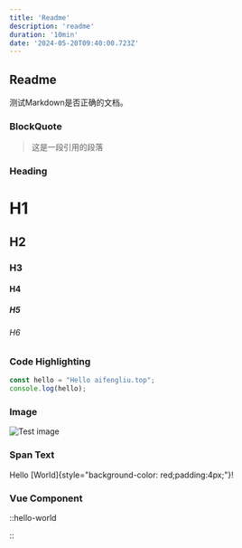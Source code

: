 ```yaml
---
title: 'Readme'
description: 'readme'
duration: '10min'
date: '2024-05-20T09:40:00.723Z'
---
```


## Readme
测试Markdown是否正确的文档。

### BlockQuote
> 这是一段引用的段落

### Heading
# H1
## H2
### H3
#### H4
##### H5
###### H6

### Code Highlighting
```js
const hello = "Hello aifengliu.top";
console.log(hello);
```

### Image
![Test image](/img/image.png)

### Span Text
Hello [World]{style="background-color: red;padding:4px;"}!

### Vue Component 

::hello-world

::